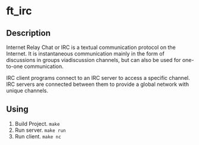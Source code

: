 # ft_irc

## Description
Internet Relay Chat or IRC is a textual communication protocol on the Internet. It is instantaneous communication mainly in the form of discussions in groups viadiscussion channels, but can also be used for one-to-one communication.

IRC client programs connect to an IRC server to access a specific channel. IRC servers are connected between them to provide a global network with unique channels.

## Using
1. Build Project. `make`
2. Run server. `make run`
3. Run client. `make nc`
